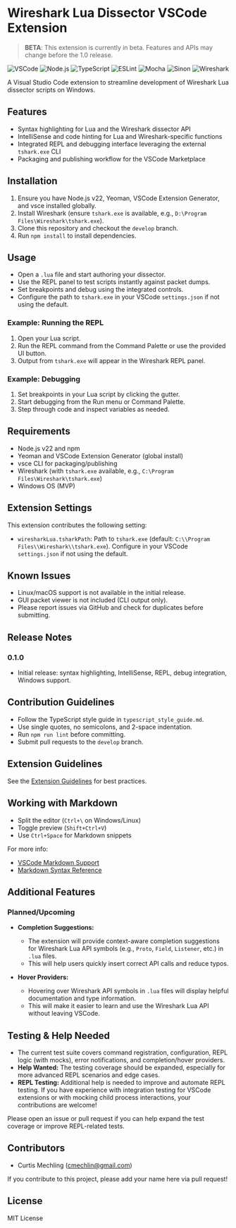 # Wireshark Lua Dissector VSCode Extension

> **BETA**: This extension is currently in beta. Features and APIs may change before the 1.0 release.

![VSCode](https://img.shields.io/badge/VSCode-1.101.0-blue?logo=visualstudiocode)
![Node.js](https://img.shields.io/badge/Node.js-22.x-brightgreen?logo=node.js)
![TypeScript](https://img.shields.io/badge/TypeScript-5.8.3-blue?logo=typescript)
![ESLint](https://img.shields.io/badge/ESLint-9.28.0-purple?logo=eslint)
![Mocha](https://img.shields.io/badge/Mocha-10.x-brown?logo=mocha)
![Sinon](https://img.shields.io/badge/Sinon-20.x-lightgrey?logo=sinon)
![Wireshark](https://img.shields.io/badge/Wireshark-4.x-blue?logo=wireshark)

A Visual Studio Code extension to streamline development of Wireshark Lua dissector scripts on Windows.

## Features

- Syntax highlighting for Lua and the Wireshark dissector API
- IntelliSense and code hinting for Lua and Wireshark-specific functions
- Integrated REPL and debugging interface leveraging the external `tshark.exe` CLI
- Packaging and publishing workflow for the VSCode Marketplace

## Installation

1. Ensure you have Node.js v22, Yeoman, VSCode Extension Generator, and vsce installed globally.
2. Install Wireshark (ensure `tshark.exe` is available, e.g., `D:\Program Files\Wireshark\tshark.exe`).
3. Clone this repository and checkout the `develop` branch.
4. Run `npm install` to install dependencies.

## Usage

- Open a `.lua` file and start authoring your dissector.
- Use the REPL panel to test scripts instantly against packet dumps.
- Set breakpoints and debug using the integrated controls.
- Configure the path to `tshark.exe` in your VSCode `settings.json` if not using the default.

### Example: Running the REPL

1. Open your Lua script.
2. Run the REPL command from the Command Palette or use the provided UI button.
3. Output from `tshark.exe` will appear in the Wireshark REPL panel.

### Example: Debugging

1. Set breakpoints in your Lua script by clicking the gutter.
2. Start debugging from the Run menu or Command Palette.
3. Step through code and inspect variables as needed.

## Requirements

- Node.js v22 and npm
- Yeoman and VSCode Extension Generator (global install)
- vsce CLI for packaging/publishing
- Wireshark (with `tshark.exe` available, e.g., `C:\Program Files\Wireshark\tshark.exe`)
- Windows OS (MVP)

## Extension Settings

This extension contributes the following setting:

- `wiresharkLua.tsharkPath`: Path to `tshark.exe` (default: `C:\\Program Files\\Wireshark\\tshark.exe`). Configure in your VSCode `settings.json` if not using the default.

## Known Issues

- Linux/macOS support is not available in the initial release.
- GUI packet viewer is not included (CLI output only).
- Please report issues via GitHub and check for duplicates before submitting.

## Release Notes

### 0.1.0

- Initial release: syntax highlighting, IntelliSense, REPL, debug integration, Windows support.

## Contribution Guidelines

- Follow the TypeScript style guide in `typescript_style_guide.md`.
- Use single quotes, no semicolons, and 2-space indentation.
- Run `npm run lint` before committing.
- Submit pull requests to the `develop` branch.

## Extension Guidelines

See the [Extension Guidelines](https://code.visualstudio.com/api/references/extension-guidelines) for best practices.

## Working with Markdown

- Split the editor (`Ctrl+\` on Windows/Linux)
- Toggle preview (`Shift+Ctrl+V`)
- Use `Ctrl+Space` for Markdown snippets

For more info:

- [VSCode Markdown Support](http://code.visualstudio.com/docs/languages/markdown)
- [Markdown Syntax Reference](https://help.github.com/articles/markdown-basics/)

## Additional Features

### Planned/Upcoming

- **Completion Suggestions:**

  - The extension will provide context-aware completion suggestions for Wireshark Lua API symbols (e.g., `Proto`, `Field`, `Listener`, etc.) in `.lua` files.
  - This will help users quickly insert correct API calls and reduce typos.

- **Hover Providers:**
  - Hovering over Wireshark API symbols in `.lua` files will display helpful documentation and type information.
  - This will make it easier to learn and use the Wireshark Lua API without leaving VSCode.

## Testing & Help Needed

- The current test suite covers command registration, configuration, REPL logic (with mocks), error notifications, and completion/hover providers.
- **Help Wanted:** The testing coverage should be expanded, especially for more advanced REPL scenarios and edge cases.
- **REPL Testing:** Additional help is needed to improve and automate REPL testing. If you have experience with integration testing for VSCode extensions or with mocking child process interactions, your contributions are welcome!

Please open an issue or pull request if you can help expand the test coverage or improve REPL-related tests.

## Contributors

- Curtis Mechling ([cmechlin@gmail.com](mailto:cmechlin@gmail.com))

If you contribute to this project, please add your name here via pull request!

## License

MIT License
